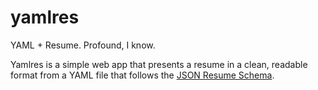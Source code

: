# yamlres

YAML + Resume. Profound, I know. 

Yamlres is a simple web app that presents a resume in a clean, readable format from a YAML file that follows the [JSON Resume Schema](https://jsonresume.org/schema).

